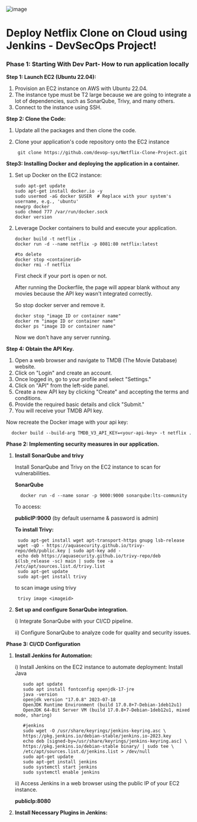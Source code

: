 ![image](https://github.com/user-attachments/assets/06ce385f-38ac-4072-b163-4696e4ba7843)
#

# **Deploy Netflix Clone on Cloud using Jenkins - DevSecOps Project!**
###  **Phase 1: Starting With Dev Part**- How to run application locally

**Step 1: Launch EC2 (Ubuntu 22.04):**
1) Provision an EC2 instance on AWS with Ubuntu 22.04.
2) The instance type must be T2 large because we are going to integrate a lot of dependencies, such as SonarQube, Trivy, and many others.
3) Connect to the instance using SSH. 

**Step 2: Clone the Code:**
1. Update all the packages and then clone the code.
2. Clone your application's code repository onto the EC2 instance

        git clone https://github.com/devop-sys/Netflix-Clone-Project.git
**Step3: Installing Docker and deploying the application in a container.**  
1. Set up Docker on the EC2 instance:
      
       sudo apt-get update
       sudo apt-get install docker.io -y
       sudo usermod -aG docker $USER  # Replace with your system's username, e.g., 'ubuntu'
       newgrp docker
       sudo chmod 777 /var/run/docker.sock
       docker version
2. Leverage Docker containers to build and execute your application.

       docker build -t netflix .
       docker run -d --name netflix -p 8081:80 netflix:latest

       #to delete
       docker stop <containerid>
       docker rmi -f netflix
   First check if your port is open or not.

   After running the Dockerfile, the page will appear blank without any movies because the API key wasn't integrated correctly.

   So stop docker server and remove it.

       docker stop "image ID or container name"
       docker rm "image ID or container name"
       docker ps "image ID or container name"

   Now we don't have any server running.
 
**Step 4: Obtain the API Key.**
1. Open a web browser and navigate to TMDB (The Movie Database) website.
2. Click on "Login" and create an account.
3. Once logged in, go to your profile and select "Settings."
4. Click on "API" from the left-side panel.
5. Create a new API key by clicking "Create" and accepting the terms and conditions.
6. Provide the required basic details and click "Submit."
7. You will receive your TMDB API key.

Now recreate the Docker image with your api key:
     
      docker build --build-arg TMDB_V3_API_KEY=<your-api-key> -t netflix .

**Phase 2: Implementing security measures in our application.**
1. **Install SonarQube and trivy**

   Install SonarQube and Trivy on the EC2 instance to scan for vulnerabilities.

    **SonarQube**

         docker run -d --name sonar -p 9000:9000 sonarqube:lts-community
   To access:

   **publicIP:9000** (by default username & password is admin)

   **To install Trivy:**

        sudo apt-get install wget apt-transport-https gnupg lsb-release
        wget -qO - https://aquasecurity.github.io/trivy-repo/deb/public.key | sudo apt-key add -
        echo deb https://aquasecurity.github.io/trivy-repo/deb $(lsb_release -sc) main | sudo tee -a /etc/apt/sources.list.d/trivy.list
        sudo apt-get update
        sudo apt-get install trivy

   to scan image using trivy

        trivy image <imageid>
2. **Set up and configure SonarQube integration.**

   i) Integrate SonarQube with your CI/CD pipeline.

   ii) Configure SonarQube to analyze code for quality and security issues.

**Phase 3: CI/CD Configuration**
   
1) **Install Jenkins for Automation:**

   i) Install Jenkins on the EC2 instance to automate deployment: Install Java

          sudo apt update
          sudo apt install fontconfig openjdk-17-jre
          java -version
          openjdk version "17.0.8" 2023-07-18
          OpenJDK Runtime Environment (build 17.0.8+7-Debian-1deb12u1)
          OpenJDK 64-Bit Server VM (build 17.0.8+7-Debian-1deb12u1, mixed mode, sharing)

          #jenkins
          sudo wget -O /usr/share/keyrings/jenkins-keyring.asc \
          https://pkg.jenkins.io/debian-stable/jenkins.io-2023.key
          echo deb [signed-by=/usr/share/keyrings/jenkins-keyring.asc] \
          https://pkg.jenkins.io/debian-stable binary/ | sudo tee \
          /etc/apt/sources.list.d/jenkins.list > /dev/null
          sudo apt-get update
          sudo apt-get install jenkins
          sudo systemctl start jenkins
          sudo systemctl enable jenkins
   ii) Access Jenkins in a web browser using the public IP of your EC2 instance.

   **publicIp:8080**
2) **Install Necessary Plugins in Jenkins:**
